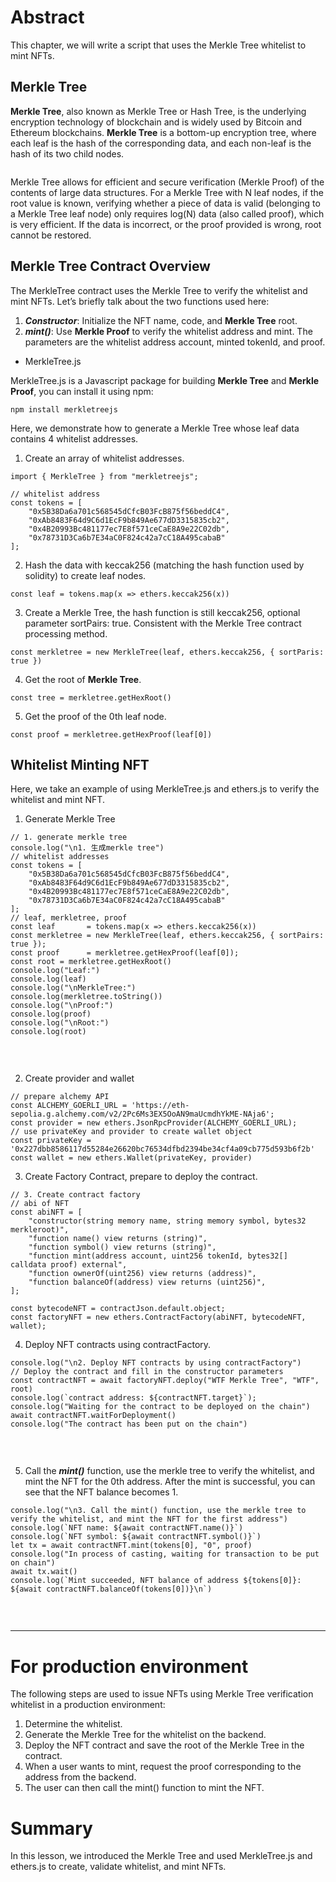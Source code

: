 # Abstract

This chapter, we will write a script that uses the Merkle Tree whitelist to mint NFTs.

## Merkle Tree

**Merkle Tree**, also known as Merkle Tree or Hash Tree, is the underlying encryption technology of blockchain and is widely used by Bitcoin and Ethereum blockchains.
**Merkle Tree** is a bottom-up encryption tree, where each leaf is the hash of the corresponding data, and each non-leaf is the hash of its two child nodes.
<br>

![]()<br>

Merkle Tree allows for efficient and secure verification (Merkle Proof) of the contents of large data structures. For a Merkle Tree with N leaf nodes, if the root value is known, verifying whether a piece of data is valid (belonging to a Merkle Tree leaf node) only requires log(N) data (also called proof), which is very efficient. If the data is incorrect, or the proof provided is wrong, root cannot be restored.

## Merkle Tree Contract Overview

The MerkleTree contract uses the Merkle Tree to verify the whitelist and mint NFTs. Let’s briefly talk about the two functions used here:
1. ***Constructor***: Initialize the NFT name, code, and **Merkle Tree** root.
2. ***mint()***: Use **Merkle Proof** to verify the whitelist address and mint. The parameters are the whitelist address account, minted tokenId, and proof.

- MerkleTree.js

MerkleTree.js is a Javascript package for building **Merkle Tree** and **Merkle Proof**, you can install it using npm:

```
npm install merkletreejs
```

Here, we demonstrate how to generate a Merkle Tree whose leaf data contains 4 whitelist addresses.

1. Create an array of whitelist addresses.

```
import { MerkleTree } from "merkletreejs";

// whitelist address
const tokens = [
    "0x5B38Da6a701c568545dCfcB03FcB875f56beddC4", 
    "0xAb8483F64d9C6d1EcF9b849Ae677dD3315835cb2",
    "0x4B20993Bc481177ec7E8f571ceCaE8A9e22C02db",
    "0x78731D3Ca6b7E34aC0F824c42a7cC18A495cabaB"
];
```

2. Hash the data with keccak256 (matching the hash function used by solidity) to create leaf nodes.

```
const leaf = tokens.map(x => ethers.keccak256(x))
```

3. Create a Merkle Tree, the hash function is still keccak256, optional parameter sortPairs: true. Consistent with the Merkle Tree contract processing method.

```
const merkletree = new MerkleTree(leaf, ethers.keccak256, { sortParis: true })
```

4. Get the root of **Merkle Tree**.

```
const tree = merkletree.getHexRoot()
```

5. Get the proof of the 0th leaf node.

```
const proof = merkletree.getHexProof(leaf[0])
```

## Whitelist Minting NFT

Here, we take an example of using MerkleTree.js and ethers.js to verify the whitelist and mint NFT.
1. Generate Merkle Tree

```
// 1. generate merkle tree
console.log("\n1. 生成merkle tree")
// whitelist addresses
const tokens = [
    "0x5B38Da6a701c568545dCfcB03FcB875f56beddC4", 
    "0xAb8483F64d9C6d1EcF9b849Ae677dD3315835cb2",
    "0x4B20993Bc481177ec7E8f571ceCaE8A9e22C02db",
    "0x78731D3Ca6b7E34aC0F824c42a7cC18A495cabaB"
];
// leaf, merkletree, proof
const leaf       = tokens.map(x => ethers.keccak256(x))
const merkletree = new MerkleTree(leaf, ethers.keccak256, { sortPairs: true });
const proof      = merkletree.getHexProof(leaf[0]);
const root = merkletree.getHexRoot()
console.log("Leaf:")
console.log(leaf)
console.log("\nMerkleTree:")
console.log(merkletree.toString())
console.log("\nProof:")
console.log(proof)
console.log("\nRoot:")
console.log(root)
```
<br>

![]()<br>

2. Create provider and wallet

```
// prepare alchemy API
const ALCHEMY_GOERLI_URL = 'https://eth-sepolia.g.alchemy.com/v2/2Pc6Ms3EX5OoAN9maUcmdhYkME-NAja6';
const provider = new ethers.JsonRpcProvider(ALCHEMY_GOERLI_URL);
// use privateKey and provider to create wallet object
const privateKey = '0x227dbb8586117d55284e26620bc76534dfbd2394be34cf4a09cb775d593b6f2b'
const wallet = new ethers.Wallet(privateKey, provider)
```

3. Create Factory Contract, prepare to deploy the contract.

```
// 3. Create contract factory
// abi of NFT
const abiNFT = [
    "constructor(string memory name, string memory symbol, bytes32 merkleroot)",
    "function name() view returns (string)",
    "function symbol() view returns (string)",
    "function mint(address account, uint256 tokenId, bytes32[] calldata proof) external",
    "function ownerOf(uint256) view returns (address)",
    "function balanceOf(address) view returns (uint256)",
];

const bytecodeNFT = contractJson.default.object;
const factoryNFT = new ethers.ContractFactory(abiNFT, bytecodeNFT, wallet);
```
4. Deploy NFT contracts using contractFactory.

```
console.log("\n2. Deploy NFT contracts by using contractFactory")
// Deploy the contract and fill in the constructor parameters
const contractNFT = await factoryNFT.deploy("WTF Merkle Tree", "WTF", root)
console.log(`contract address: ${contractNFT.target}`);
console.log("Waiting for the contract to be deployed on the chain")
await contractNFT.waitForDeployment()
console.log("The contract has been put on the chain")
```
<br>

![]()<br>

5. Call the ***mint()*** function, use the merkle tree to verify the whitelist, and mint the NFT for the 0th address. After the mint is successful, you can see that the NFT balance becomes 1.

```
console.log("\n3. Call the mint() function, use the merkle tree to verify the whitelist, and mint the NFT for the first address")
console.log(`NFT name: ${await contractNFT.name()}`)
console.log(`NFT symbol: ${await contractNFT.symbol()}`)
let tx = await contractNFT.mint(tokens[0], "0", proof)
console.log("In process of casting, waiting for transaction to be put on chain")
await tx.wait()
console.log(`Mint succeeded, NFT balance of address ${tokens[0]}: ${await contractNFT.balanceOf(tokens[0])}\n`)
```
<br>

![]()<br>

<hr>

# For production environment

The following steps are used to issue NFTs using Merkle Tree verification whitelist in a production environment:
1. Determine the whitelist.
2. Generate the Merkle Tree for the whitelist on the backend.
3. Deploy the NFT contract and save the root of the Merkle Tree in the contract.
4. When a user wants to mint, request the proof corresponding to the address from the backend.
5. The user can then call the mint() function to mint the NFT.

# Summary

In this lesson, we introduced the Merkle Tree and used MerkleTree.js and ethers.js to create, validate whitelist, and mint NFTs.
